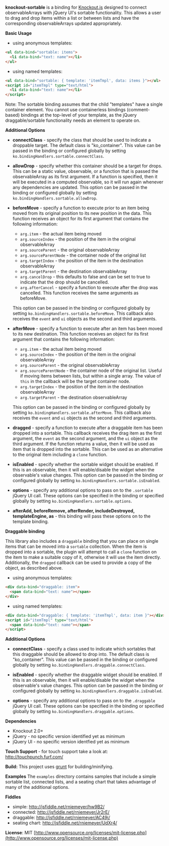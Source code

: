 **knockout-sortable** is a binding for [Knockout.js](http://knockoutjs.com/) designed to connect observableArrays with jQuery UI's sortable functionality.  This allows a user to drag and drop items within a list or between lists and have the corresponding observableArrays updated appropriately.

**Basic Usage**

* using anonymous templates:

```html
<ul data-bind="sortable: items">
  <li data-bind="text: name"></li>
</ul>
```


* using named templates:

```html
<ul data-bind="sortable: { template: 'itemTmpl', data: items }"></ul>
<script id="itemTmpl" type="text/html">
  <li data-bind="text: name"></li>
</script>
```

Note: The sortable binding assumes that the child "templates" have a single container element. You cannot use containerless bindings (comment-based) bindings at the top-level of your template, as the jQuery draggable/sortable functionality needs an element to operate on.

**Additional Options**

* **connectClass** - specify the class that should be used to indicate a droppable target.  The default class is "ko_container".  This value can be passed in the binding or configured globally by setting `ko.bindingHandlers.sortable.connectClass`.

* **allowDrop** - specify whether this container should be a target for drops.  This can be a static value, observable, or a function that is passed the observableArray as its first argument.  If a function is specified, then it will be executed in a computed observable, so it will run again whenever any dependencies are updated.  This option can be passed in the binding or configured globally by setting `ko.bindingHandlers.sortable.allowDrop`.

* **beforeMove** - specify a function to execute prior to an item being moved from its original position to its new position in the data.  This function receives an object for its first argument that contains the following information:
    * `arg.item` - the actual item being moved
    * `arg.sourceIndex` - the position of the item in the original observableArray
    * `arg.sourceParent` - the original observableArray
    * `arg.sourceParentNode` - the container node of the original list
    * `arg.targetIndex` - the position of the item in the destination observableArray
    * `arg.targetParent` - the destination observableArray
    * `arg.cancelDrop` - this defaults to false and can be set to true to indicate that the drop should be cancelled.
    * `arg.afterCancel` - specify a function to execute after the drop was cancelled. This function receives the same arguments as beforeMove.

    This option can be passed in the binding or configured globally by setting `ko.bindingHandlers.sortable.beforeMove`.  This callback also receives the `event` and `ui` objects as the second and third arguments.

* **afterMove** - specify a function to execute after an item has been moved to its new destination.  This function receives an object for its first argument that contains the following information:
    * `arg.item` - the actual item being moved
    * `arg.sourceIndex` - the position of the item in the original observableArray
    * `arg.sourceParent` - the original observableArray
    * `arg.sourceParentNode` - the container node of the original list.  Useful if moving items between lists, but within a single array.  The value of `this` in the callback will be the target container node.
    * `arg.targetIndex` - the position of the item in the destination observableArray
    * `arg.targetParent` - the destination observableArray

    This option can be passed in the binding or configured globally by setting `ko.bindingHandlers.sortable.afterMove`.  This callback also receives the `event` and `ui` objects as the second and third arguments.

* **dragged** - specify a function to execute after a draggable item has been dropped into a sortable. This callback receives the drag item as the first argument, the `event` as the second argument, and the `ui` object as the third argument. If the function returns a value, then it will be used as item that is dropped into the sortable. This can be used as an alternative to the original item including a `clone` function.

* **isEnabled** - specify whether the sortable widget should be enabled.  If this is an observable, then it will enable/disable the widget when the observable's value changes.  This option can be passed in the binding or configured globally by setting `ko.bindingHandlers.sortable.isEnabled`.

* **options** - specify any additional options to pass on to the `.sortable` jQuery UI call.  These options can be specified in the binding or specified globally by setting `ko.bindingHandlers.sortable.options`.

* **afterAdd, beforeRemove, afterRender, includeDestroyed, templateEngine, as** - this binding will pass these options on to the template binding.

**Draggable binding**

This library also includes a `draggable` binding that you can place on single items that can be moved into a `sortable` collection.  When the item is dropped into a sortable, the plugin will attempt to call a `clone` function on the item to make a suitable copy of it, otherwise it will use the item directly. Additionally, the `dragged` callback can be used to provide a copy of the object, as described above.

* using anonymous templates:

```html
<div data-bind="draggable: item">
  <span data-bind="text: name"></span>
</div>
```

* using named templates:

```html
<div data-bind="draggable: { template: 'itemTmpl', data: item }"></div>
<script id="itemTmpl" type="text/html">
  <span data-bind="text: name"></span>
</script>
```

**Additional Options**

* **connectClass** - specify a class used to indicate which sortables that this draggable should be allowed to drop into.  The default class is "ko_container".  This value can be passed in the binding or configured globally by setting `ko.bindingHandlers.draggable.connectClass`.

* **isEnabled** - specify whether the draggable widget should be enabled.  If this is an observable, then it will enable/disable the widget when the observable's value changes.  This option can be passed in the binding or configured globally by setting `ko.bindingHandlers.draggable.isEnabled`.

* **options** - specify any additional options to pass on to the `.draggable` jQuery UI call.  These options can be specified in the binding or specified globally by setting `ko.bindingHandlers.draggable.options`.


**Dependencies**

* Knockout 2.0+
* jQuery - no specific version identified yet as minimum
* jQuery UI - no specific version identfied yet as minimum

**Touch Support** - for touch support take a look at: http://touchpunch.furf.com/


**Build:** This project uses [grunt](http://gruntjs.com/) for building/minifying.

**Examples** The `examples` directory contains samples that include a simple sortable list, connected lists, and a seating chart that takes advantage of many of the additional options.

**Fiddles**

* simple: http://jsfiddle.net/rniemeyer/hw9B2/
* connected: http://jsfiddle.net/rniemeyer/Jr2rE/
* draggable: http://jsfiddle.net/rniemeyer/AC49j/
* seating chart: http://jsfiddle.net/rniemeyer/UdXr4/



**License**: MIT [http://www.opensource.org/licenses/mit-license.php](http://www.opensource.org/licenses/mit-license.php)
